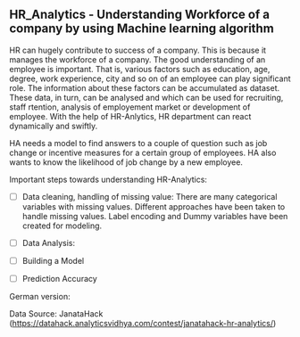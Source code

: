 ## HR_Analytics - Understanding Workforce of a company by using Machine learning algorithm

HR can hugely contribute to success of a company. This is because it manages the workforce of a company. 
The good understanding of an employee is important. That is, various factors such as education, age, degree, work experience, city and so on of an employee can play significant role. The information about these factors can be accumulated as dataset. These data, in turn, can be analysed and which can be used for recruiting, staff rtention, analysis of employement market or development of employee. With the help of HR-Anlytics, HR department can react dynamically and swiftly. 

HA needs a model to find answers to a couple of question such as job change or incentive measures for a certain group of employees. 
HA also wants to know the likelihood of job change by a new employee.

Important steps towards understanding HR-Analytics:

- [ ] Data cleaning, handling of missing value:
      There are many categorical variables with missing values. Different approaches have been taken to handle missing values.
      Label encoding and Dummy variables have been created for modeling.
- [ ] Data Analysis:
- [ ] Building a Model
- [ ] Prediction Accuracy
      
      
German version:      

Data Source: JanataHack (https://datahack.analyticsvidhya.com/contest/janatahack-hr-analytics/)
